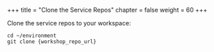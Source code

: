 +++
title = "Clone the Service Repos"
chapter = false
weight = 60
+++

Clone the service repos to your workspace:

```
cd ~/environment
git clone {workshop_repo_url}
```
